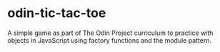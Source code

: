# odin-tic-tac-toe
A simple game as part of The Odin Project curriculum to practice with objects in JavaScript using factory functions and the module pattern. 
